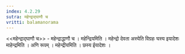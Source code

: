 ```yaml
---
index: 4.2.29
sutra: महेन्द्राद्घाणौ च
vritti: balamanorama
---
```


<<महेन्द्राद्घाणौ च>> - महेन्द्राद्धाणौ च । महेन्द्रियमिति । महेन्द्रो देवता अस्येति विग्रहः घस्य इयादेशः माहेन्द्रमिति । अणि रूपम् । महेन्द्रीयमिति । छस्य ईयादेशः । 